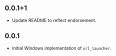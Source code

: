 ## 0.0.1+1

* Update README to reflect endorsement.

## 0.0.1

* Initial Windows implementation of `url_launcher`.
